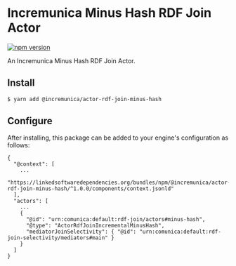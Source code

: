 # Incremunica Minus Hash RDF Join Actor

[![npm version](https://badge.fury.io/js/@incremunica%2Factor-rdf-join-minus-hash.svg)](https://badge.fury.io/js/@incremunica%2Factor-rdf-join-minus-hash)

An Incremunica Minus Hash RDF Join Actor.

## Install

```bash
$ yarn add @incremunica/actor-rdf-join-minus-hash
```

## Configure

After installing, this package can be added to your engine's configuration as follows:
```text
{
  "@context": [
    ...
    "https://linkedsoftwaredependencies.org/bundles/npm/@incremunica/actor-rdf-join-minus-hash/^1.0.0/components/context.jsonld"
  ],
  "actors": [
    ...
    {
      "@id": "urn:comunica:default:rdf-join/actors#minus-hash",
      "@type": "ActorRdfJoinIncrementalMinusHash",
      "mediatorJoinSelectivity": { "@id": "urn:comunica:default:rdf-join-selectivity/mediators#main" }
    }
  ]
}
```
